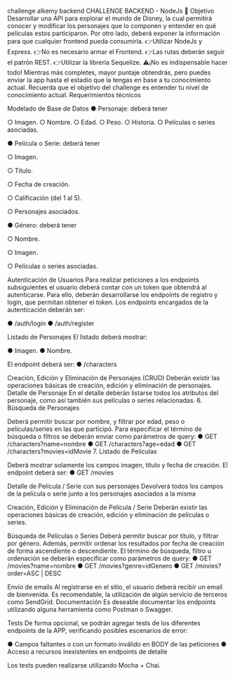 challenge alkemy backend CHALLENGE BACKEND - NodeJs 🚀 Objetivo Desarrollar una API para explorar el mundo de Disney, la cual permitirá conocer y modificar los personajes que lo componen y entender en qué películas estos participaron. Por otro lado, deberá exponer la información para que cualquier frontend pueda consumirla. 👉Utilizar NodeJs y Express. 👉No es necesario armar el Frontend. 👉Las rutas deberán seguir el patrón REST. 👉Utilizar la librería Sequelize. ⚠️¡No es indispensable hacer todo! Mientras más completes, mayor puntaje obtendrás, pero puedes enviar la app hasta el estadío que la tengas en base a tu conocimiento actual. Recuerda que el objetivo del challenge es entender tu nivel de conocimiento actual. Requerimientos técnicos

Modelado de Base de Datos
● Personaje: deberá tener

○ Imagen. ○ Nombre. ○ Edad. ○ Peso. ○ Historia. ○ Películas o series asociadas.

● Película o Serie: deberá tener

○ Imagen.

○ Título.

○ Fecha de creación.

○ Calificación (del 1 al 5).

○ Personajes asociados.

● Género: deberá tener

○ Nombre.

○ Imagen.

○ Películas o series asociadas.

Autenticación de Usuarios
Para realizar peticiones a los endpoints subsiguientes el usuario deberá contar con un token que obtendrá al autenticarse. Para ello, deberán desarrollarse los endpoints de registro y login, que permitan obtener el token. Los endpoints encargados de la autenticación deberán ser:

● /auth/login ● /auth/register

Listado de Personajes
El listado deberá mostrar:

● Imagen. ● Nombre.

El endpoint deberá ser: ● /characters

Creación, Edición y Eliminación de Personajes (CRUD) Deberán existir las operaciones básicas de creación, edición y eliminación de personajes.
Detalle de Personaje
En el detalle deberán listarse todos los atributos del personaje, como así también sus películas o series relacionadas. 6. Búsqueda de Personajes

Deberá permitir buscar por nombre, y filtrar por edad, peso o películas/series en las que participó. Para especificar el término de búsqueda o filtros se deberán enviar como parámetros de query: ● GET /characters?name=nombre ● GET /characters?age=edad ● GET /characters?movies=idMovie 7. Listado de Películas

Deberá mostrar solamente los campos imagen, título y fecha de creación. El endpoint deberá ser: ● GET /movies

Detalle de Película / Serie con sus personajes Devolverá todos los campos de la película o serie junto a los personajes asociados a la misma

Creación, Edición y Eliminación de Película / Serie Deberán existir las operaciones básicas de creación, edición y eliminación de películas o series.

Búsqueda de Películas o Series Deberá permitir buscar por título, y filtrar por género. Además, permitir ordenar los resultados por fecha de creación de forma ascendiente o descendiente. El término de búsqueda, filtro u ordenación se deberán especificar como parámetros de query: ● GET /movies?name=nombre ● GET /movies?genre=idGenero ● GET /movies?order=ASC | DESC

Envío de emails Al registrarse en el sitio, el usuario deberá recibir un email de bienvenida. Es recomendable, la utilización de algún servicio de terceros como SendGrid. Documentación Es deseable documentar los endpoints utilizando alguna herramienta como Postman o Swagger.

Tests De forma opcional, se podrán agregar tests de los diferentes endpoints de la APP, verificando posibles escenarios de error:

● Campos faltantes o con un formato inválido en BODY de las peticiones ● Acceso a recursos inexistentes en endpoints de detalle

Los tests pueden realizarse utilizando Mocha + Chai.